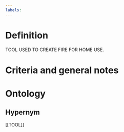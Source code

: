 ```yaml
---
labels: 
---
```


# Definition
TOOL USED TO CREATE FIRE FOR HOME USE.
# Criteria and general notes
# Ontology

## Hypernym
[[TOOL]]